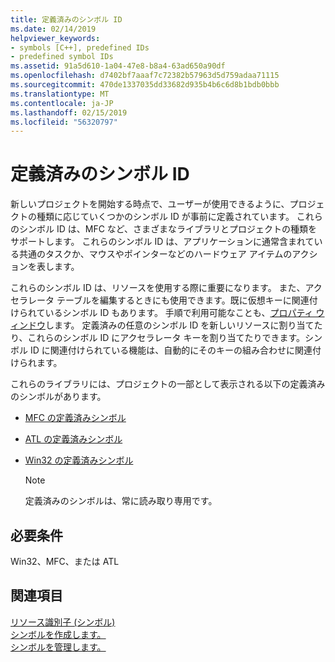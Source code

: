 ```yaml
---
title: 定義済みのシンボル ID
ms.date: 02/14/2019
helpviewer_keywords:
- symbols [C++], predefined IDs
- predefined symbol IDs
ms.assetid: 91a5d610-1a04-47e8-b8a4-63ad650a90df
ms.openlocfilehash: d7402bf7aaaf7c72382b57963d5d759adaa71115
ms.sourcegitcommit: 470de1337035dd33682d935b4b6c6d8b1bdb0bbb
ms.translationtype: MT
ms.contentlocale: ja-JP
ms.lasthandoff: 02/15/2019
ms.locfileid: "56320797"
---
```

# <a name="predefined-symbol-ids"></a>定義済みのシンボル ID

新しいプロジェクトを開始する時点で、ユーザーが使用できるように、プロジェクトの種類に応じていくつかのシンボル ID が事前に定義されています。 これらのシンボル ID は、MFC など、さまざまなライブラリとプロジェクトの種類をサポートします。 これらのシンボル ID は、アプリケーションに通常含まれている共通のタスクか、マウスやポインターなどのハードウェア アイテムのアクションを表します。

これらのシンボル ID は、リソースを使用する際に重要になります。 また、アクセラレータ テーブルを編集するときにも使用できます。既に仮想キーに関連付けられているシンボル ID もあります。 手順で利用可能なことも、[プロパティ ウィンドウ](/visualstudio/ide/reference/properties-window)します。 定義済みの任意のシンボル ID を新しいリソースに割り当てたり、これらのシンボル ID にアクセラレータ キーを割り当てたりできます。シンボル ID に関連付けられている機能は、自動的にそのキーの組み合わせに関連付けられます。

これらのライブラリには、プロジェクトの一部として表示される以下の定義済みのシンボルがあります。

- [MFC の定義済みシンボル](../windows/mfc-predefined-symbols.md)

- [ATL の定義済みシンボル](../windows/atl-predefined-symbols.md)

- [Win32 の定義済みシンボル](../windows/win32-predefined-symbols.md)

   > [!NOTE]
   > 定義済みのシンボルは、常に読み取り専用です。

## <a name="requirements"></a>必要条件

Win32、MFC、または ATL

## <a name="see-also"></a>関連項目

[リソース識別子 (シンボル)](../windows/symbols-resource-identifiers.md)<br/>
[シンボルを作成します。](../windows/creating-new-symbols.md)<br/>
[シンボルを管理します。](../windows/changing-a-symbol-or-symbol-name-id.md)<br/>